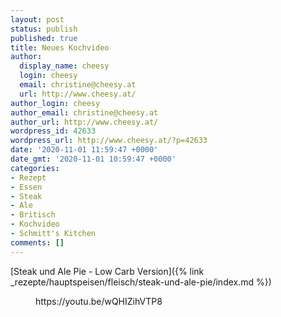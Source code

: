 ```yaml
---
layout: post
status: publish
published: true
title: Neues Kochvideo
author:
  display_name: cheesy
  login: cheesy
  email: christine@cheesy.at
  url: http://www.cheesy.at/
author_login: cheesy
author_email: christine@cheesy.at
author_url: http://www.cheesy.at/
wordpress_id: 42633
wordpress_url: http://www.cheesy.at/?p=42633
date: '2020-11-01 11:59:47 +0000'
date_gmt: '2020-11-01 10:59:47 +0000'
categories:
- Rezept
- Essen
- Steak
- Ale
- Britisch
- Kochvideo
- Schmitt's Kitchen
comments: []
---
```

<!-- wp:paragraph -->
[Steak und Ale Pie - Low Carb Version]({% link _rezepte/hauptspeisen/fleisch/steak-und-ale-pie/index.md %})
<!-- /wp:paragraph -->
<!-- wp:core-embed/youtube {"url":"https://youtu.be/wQHIZihVTP8","type":"video","providerNameSlug":"youtube","className":"wp-embed-aspect-16-9 wp-has-aspect-ratio"} -->
<figure class="wp-block-embed-youtube wp-block-embed is-type-video is-provider-youtube wp-embed-aspect-16-9 wp-has-aspect-ratio">
https://youtu.be/wQHIZihVTP8
</figure>
<!-- /wp:core-embed/youtube -->
